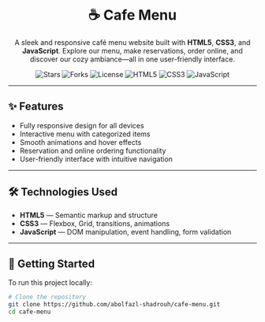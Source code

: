 <h1 align="center">☕️ Cafe Menu</h1>

<p align="center">
  A sleek and responsive café menu website built with <b>HTML5</b>, <b>CSS3</b>, and <b>JavaScript</b>. Explore our menu, make reservations, order online, and discover our cozy ambiance—all in one user-friendly interface.
</p>

<p align="center">
  <img src="https://img.shields.io/github/stars/abolfazl-shadrouh/cafe-menu?style=flat-square" alt="Stars" />
  <img src="https://img.shields.io/github/forks/abolfazl-shadrouh/cafe-menu?style=flat-square" alt="Forks" />
  <img src="https://img.shields.io/github/license/abolfazl-shadrouh/cafe-menu?style=flat-square" alt="License" />
  <img src="https://img.shields.io/badge/HTML5-orange?style=flat-square&logo=html5" alt="HTML5" />
  <img src="https://img.shields.io/badge/CSS3-blue?style=flat-square&logo=css3" alt="CSS3" />
  <img src="https://img.shields.io/badge/JavaScript-yellow?style=flat-square&logo=javascript" alt="JavaScript" />
</p>

---

## ✨ Features

- Fully responsive design for all devices  
- Interactive menu with categorized items  
- Smooth animations and hover effects  
- Reservation and online ordering functionality  
- User-friendly interface with intuitive navigation  

---

## 🛠 Technologies Used

- **HTML5** — Semantic markup and structure  
- **CSS3** — Flexbox, Grid, transitions, animations  
- **JavaScript** — DOM manipulation, event handling, form validation  

---

## 🚀 Getting Started

To run this project locally:

```bash
# Clone the repository
git clone https://github.com/abolfazl-shadrouh/cafe-menu.git
cd cafe-menu

